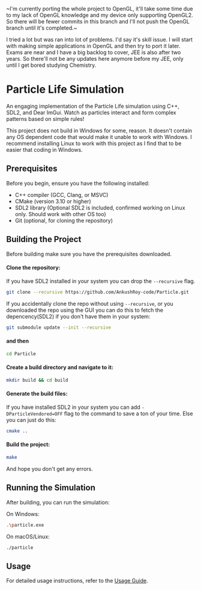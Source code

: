 ~I'm currently porting the whole project to OpenGL, it'll take some time due to my lack of OpenGL knowledge and my device only supporting OpenGL2. So there will be fewer commits in this branch and I'll not push the OpenGL branch until it's completed.~

I tried a lot but was ran into lot of problems. I'd say it's skill issue. I will start with making simple applications in OpenGL and then try to port it later. Exams are near and I have a big backlog to cover, JEE is also after two years. So there'll not be any updates here anymore before my JEE, only until I get bored studying Chemistry.

# Particle Life Simulation

An engaging implementation of the Particle Life simulation using C++, SDL2, and Dear ImGui. Watch as particles interact and form complex patterns based on simple rules!

This project does not build in Windows for some, reason. It doesn't contain any OS dependent code that would make it unable to work with Windows. I recommend installing Linux to work with this project as I find that to be easier that coding in Windows.

## Prerequisites

Before you begin, ensure you have the following installed:

- C++ compiler (GCC, Clang, or MSVC)
- CMake (version 3.10 or higher)
- SDL2 library (Optional SDL2 is included, confirmed working on Linux only. Should work with other OS too)
- Git (optional, for cloning the repository)

## Building the Project

Before building make sure you have the prerequisites downloaded.

#### Clone the repository:
If you have SDL2 installed in your system you can drop the `--recursive` flag.
```bash
git clone --recursive https://github.com/AnkushRoy-code/Particle.git
```

If you accidentally clone the repo without using `--recursive`, or you downloaded the repo using the GUI you can do this to fetch the depencency(SDL2) if you don't have them in your system:
```bash
git submodule update --init --recursive
```
#### and then
```bash
cd Particle
```

#### Create a build directory and navigate to it:
```bash
mkdir build && cd build
```

#### Generate the build files:
If you have installed SDL2 in your system you can add `-DParticleVendored=OFF` flag to the command to save a ton of your time. Else you can just do this:
```bash
cmake ..
```

#### Build the project:
```bash
make
```
And hope you don't get any errors.

## Running the Simulation
After building, you can run the simulation:

On Windows:
```bash
.\particle.exe
```
On macOS/Linux:
```bash
./particle
```
## Usage
For detailed usage instructions, refer to the [Usage Guide](./USAGE.md).
